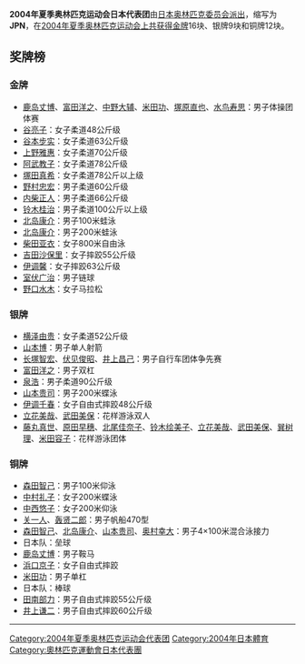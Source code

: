 **2004年夏季奥林匹克运动会日本代表团**由[日本奥林匹克委员会派出](../Page/日本奥林匹克委员会.md "wikilink")，缩写为**JPN**，在[2004年夏季奥林匹克运动会上共获得金牌](../Page/2004年夏季奥林匹克运动会.md "wikilink")16块、银牌9块和铜牌12块。

## 奖牌榜

### 金牌

  - [鹿岛丈博](../Page/鹿岛丈博.md "wikilink")、[富田洋之](../Page/富田洋之.md "wikilink")、[中野大辅](../Page/中野大辅.md "wikilink")、[米田功](../Page/米田功.md "wikilink")、[塚原直也](../Page/塚原直也.md "wikilink")、[水鸟寿思](../Page/水鸟寿思.md "wikilink")：男子体操团体赛
  - [谷亮子](../Page/谷亮子.md "wikilink")：女子柔道48公斤级
  - [谷本步实](../Page/谷本步实.md "wikilink")：女子柔道63公斤级
  - [上野雅惠](../Page/上野雅惠.md "wikilink")：女子柔道70公斤级
  - [阿武教子](../Page/阿武教子.md "wikilink")：女子柔道78公斤级
  - [塚田真希](../Page/塚田真希.md "wikilink")：女子柔道78公斤以上级
  - [野村忠宏](../Page/野村忠宏.md "wikilink")：男子柔道60公斤级
  - [内柴正人](../Page/内柴正人.md "wikilink")：男子柔道66公斤级
  - [铃木桂治](../Page/铃木桂治.md "wikilink")：男子柔道100公斤以上级
  - [北岛康介](../Page/北岛康介.md "wikilink")：男子100米蛙泳
  - [北岛康介](../Page/北岛康介.md "wikilink")：男子200米蛙泳
  - [柴田亚衣](../Page/柴田亚衣.md "wikilink")：女子800米自由泳
  - [吉田沙保里](../Page/吉田沙保里.md "wikilink")：女子摔跤55公斤级
  - [伊调馨](../Page/伊调馨.md "wikilink")：女子摔跤63公斤级
  - [室伏广治](../Page/室伏广治.md "wikilink")：男子链球
  - [野口水木](../Page/野口水木.md "wikilink")：女子马拉松

### 银牌

  - [横泽由贵](../Page/横泽由贵.md "wikilink")：女子柔道52公斤级
  - [山本博](../Page/山本博.md "wikilink")：男子单人射箭
  - [长塚智宏](../Page/长塚智宏.md "wikilink")、[伏见俊昭](../Page/伏见俊昭.md "wikilink")、[井上昌己](../Page/井上昌己.md "wikilink")：男子自行车团体争先赛
  - [富田洋之](../Page/富田洋之.md "wikilink")：男子双杠
  - [泉浩](../Page/泉浩.md "wikilink")：男子柔道90公斤级
  - [山本贵司](../Page/山本贵司.md "wikilink")：男子200米蝶泳
  - [伊调千春](../Page/伊调千春.md "wikilink")：女子自由式摔跤48公斤级
  - [立花美哉](../Page/立花美哉.md "wikilink")、[武田美保](../Page/武田美保.md "wikilink")：花样游泳双人
  - [藤丸真世](../Page/藤丸真世.md "wikilink")、[原田早穗](../Page/原田早穗.md "wikilink")、[北尾佳奈子](../Page/北尾佳奈子.md "wikilink")、[铃木绘美子](../Page/铃木绘美子.md "wikilink")、[立花美哉](../Page/立花美哉.md "wikilink")、[武田美保](../Page/武田美保.md "wikilink")、[巽树理](../Page/巽树理.md "wikilink")、[米田容子](../Page/米田容子.md "wikilink")：花样游泳团体

### 铜牌

  - [森田智己](../Page/森田智己.md "wikilink")：男子100米仰泳
  - [中村礼子](../Page/中村礼子.md "wikilink")：女子200米蝶泳
  - [中西悠子](../Page/中西悠子.md "wikilink")：女子200米仰泳
  - [关一人](../Page/关一人.md "wikilink")、[轰贤二郎](../Page/轰贤二郎.md "wikilink")：男子帆船470型
  - [森田智己](../Page/森田智己.md "wikilink")、[北岛康介](../Page/北岛康介.md "wikilink")、[山本贵司](../Page/山本贵司.md "wikilink")、[奥村幸大](../Page/奥村幸大.md "wikilink")：男子4×100米混合泳接力
  - 日本队：垒球
  - [鹿岛丈博](../Page/鹿岛丈博.md "wikilink")：男子鞍马
  - [浜口京子](../Page/浜口京子.md "wikilink")：女子自由式摔跤
  - [米田功](../Page/米田功.md "wikilink")：男子单杠
  - 日本队：棒球
  - [田南部力](../Page/田南部力.md "wikilink")：男子自由式摔跤55公斤级
  - [井上谦二](../Page/井上谦二.md "wikilink")：男子自由式摔跤60公斤级

-----

[Category:2004年夏季奥林匹克运动会代表团](https://zh.wikipedia.org/wiki/Category:2004年夏季奥林匹克运动会代表团 "wikilink")
[Category:2004年日本體育](https://zh.wikipedia.org/wiki/Category:2004年日本體育 "wikilink")
[Category:奧林匹克運動會日本代表團](https://zh.wikipedia.org/wiki/Category:奧林匹克運動會日本代表團 "wikilink")
